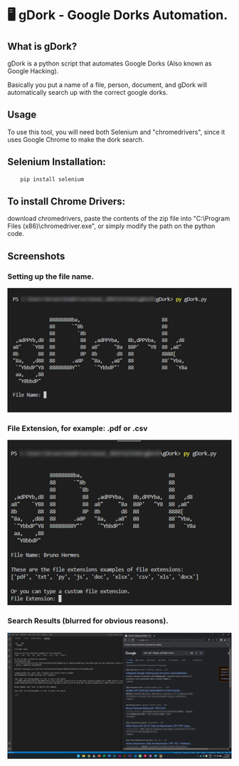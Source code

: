 # :desktop_computer: gDork - Google Dorks Automation.

## What is gDork?
gDork is a python script that automates Google Dorks (Also known as Google Hacking).

Basically you put a name of a file, person, document, and gDork will automatically search up with the correct google dorks.

## Usage

To use this tool, you will need both Selenium and "chromedrivers", since it uses Google Chrome to make the dork search.

## Selenium Installation:
```bash
    pip install selenium
```
## To install Chrome Drivers: 
download chromedrivers, paste the contents of the zip file into "C:\Program Files (x86)\chromedriver.exe", or simply modify the path on the python code.

## Screenshots

### Setting up the file name.

![File Name](Screenshots/1.jpg)

### File Extension, for example: .pdf or .csv

![File Extension](Screenshots/2.jpg)

### Search Results (blurred for obvious reasons).

![Results](Screenshots/3.jpg)